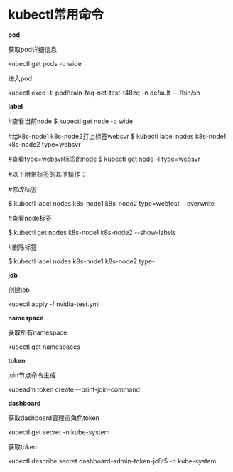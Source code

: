 # kubectl常用命令



**pod**

获取pod详细信息

kubectl get pods -o wide

进入pod

kubectl exec -ti pod/train-faq-net-test-t48zq -n default -- /bin/sh

**label**

\#查看当前node $ kubectl get node -o wide

\#给k8s-node1 k8s-node2打上标签websvr $ kubectl label nodes k8s-node1 k8s-node2 type=websvr

\#查看type=websvr标签的node $ kubectl get node -l type=websvr

\#以下附带标签的其他操作：

\#修改标签

$ kubectl label nodes k8s-node1 k8s-node2 type=webtest --overwrite

\#查看node标签

$ kubectl get nodes k8s-node1 k8s-node2 --show-labels

\#删除标签

$ kubectl label nodes k8s-node1 k8s-node2 type-

**job**

创建job

kubectl apply -f nvidia-test.yml

**namespace**

获取所有namespace

kubectl get namespaces

**token**

join节点命令生成

kubeadm token create --print-join-command

**dashboard**

获取dashboard管理员角色token

kubectl get secret -n kube-system

获取token

kubectl describe secret dashboard-admin-token-jc8t5 -n kube-system